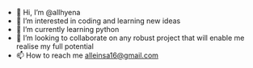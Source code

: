 - 👋 Hi, I’m @allhyena
- 👀 I’m interested in coding and learning new ideas
- 🌱 I’m currently learning python
- 💞️ I’m looking to collaborate on any robust project that will enable me realise my full potential
- 📫 How to reach me alleinsa16@gmail.com

<!---
allhyena/allhyena is a ✨ special ✨ repository because its `README.md` (this file) appears on your GitHub profile.
You can click the Preview link to take a look at your changes.
--->
